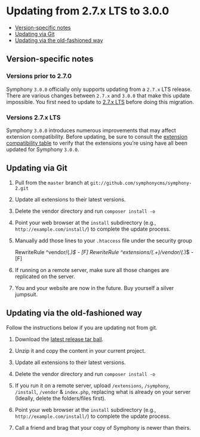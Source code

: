 # Updating from 2.7.x LTS to 3.0.0

* [Version-specific notes](#version-specific-notes)
* [Updating via Git](#updating-via-git)
* [Updating via the old-fashioned way](#updating-via-the-old-fashioned-way)

## Version-specific notes

### Versions prior to 2.7.0

Symphony `3.0.0` officially only supports updating from a `2.7.x` LTS release.
There are various changes between `2.7.x` and `3.0.0` that make this update impossible.
You first need to update to [2.7.x LTS](UPDATING-LTS.md) before doing this migration.

### Versions 2.7.x LTS

Symphony `3.0.0` introduces numerous improvements that may affect extension compatibility.
Before updating, be sure to consult the [extension compatibility table](https://www.getsymphony.com/download/extensions/compatibility/) to verify that the extensions you’re using have all been updated for Symphony `3.0.0`.

## Updating via Git

1. Pull from the `master` branch at `git://github.com/symphonycms/symphony-2.git`

1. Update all extensions to their latest versions.

1. Delete the vendor directory and run `composer install -o`

1. Point your web browser at the `install` subdirectory (e.g., `http://example.com/install/`) to complete the update process.

1. Manually add those lines to your `.htaccess` file under the security group

	RewriteRule ^vendor/(.*)$ - [F]
	RewriteRule ^extensions/(.+)/vendor/(.*)$ - [F]

1. If running on a remote server, make sure all those changes are replicated on the server.

1. You and your website are now in the future. Buy yourself a silver jumpsuit.

## Updating via the old-fashioned way

Follow the instructions below if you are updating not from git.

1. Download the [latest release tar ball](https://github.com/symphonycms/symphony-2/releases).

1. Unzip it and copy the content in your current project.

1. Update all extensions to their latest versions.

1. Delete the vendor directory and run `composer install -o`

1. If you run it on a remote server, upload `/extensions`, `/symphony`, `/install`, `/vendor` & `index.php`, replacing what is already on your server (Ideally, delete the folders/files first).

1. Point your web browser at the `install` subdirectory (e.g., `http://example.com/install/`) to complete the update process.

1. Call a friend and brag that your copy of Symphony is newer than theirs.
